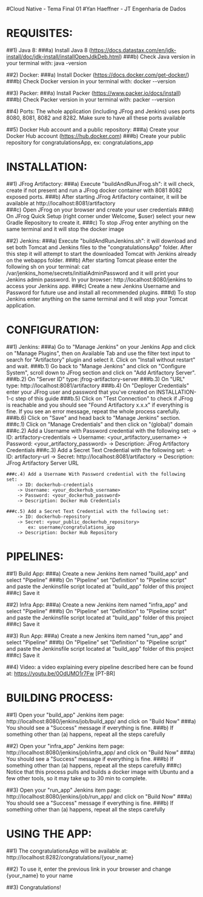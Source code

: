 #Cloud Native - Tema Final 01
#Yan Haeffner - JT Engenharia de Dados


# REQUISITES:

   ##1) Java 8:
	###a) Install Java 8 (https://docs.datastax.com/en/jdk-install/doc/jdk-install/installOpenJdkDeb.html)
	###b) Check Java version in your terminal with: java -version

   ##2) Docker:
	###a) Install Docker (https://docs.docker.com/get-docker/)
	###b) Check Docker version in your terminal with: docker --version

   ##3) Packer:
	###a) Install Packer (https://www.packer.io/docs/install)
	###b) Check Packer version in your terminal with: packer --version

   ##4) Ports:
	The whole application (including JFrog and Jenkins) uses ports 8080,
		8081, 8082 and 8282. Make sure to have all these ports available

   ##5) Docker Hub account and a public repository:
	###a) Create your Docker Hub account (https://hub.docker.com)
	###b) Create your public repository for congratulationsApp, ex:
		congratulations_app


# INSTALLATION:

   ##1) JFrog Artifactory:
	###a) Execute "buildAndRunJFrog.sh": it will check, create if not
		present and run a JFrog docker container with 8081 8082 exposed
		ports.
	###b) After starting JFrog Artifactory container, it will be available at
		http://localhost:8081/artifactory	
	###c) Open JFrog on your browser and create your user credentials
	###d) On JFrog Quick Setup (right corner under Welcome, $user) select your
		new Gradle Repository to create it.
	###c) To stop JFrog enter anything on the same terminal and it will stop
		the docker image		

   ##2) Jenkins:
	###a) Execute "buildAndRunJenkins.sh": it will download and set both Tomcat
		and Jenkins files to the "congratulationsApp" folder. After this
		step it will attempt to start the downloaded Tomcat with Jenkins
		already on the webapps folder.
	###b) After starting Tomcat please enter the following sh on your terminal:
		cat /var/jenkins_home/secrets/initialAdminPassword
		and it will print your Jenkins admin password. In your browser:
		http://localhost:8080/jenkins to access your Jenkins app.
	###c) Create a new Jenkins Username and Password for future use and install
		all recommended plugins.
	###d) To stop Jenkins enter anything on the same terminal and it will stop
		your Tomcat application.


# CONFIGURATION:

   ##1) Jenkins:
	###a) Go to "Manage Jenkins" on your Jenkins App and click on "Manage
		Plugins", then on Available Tab and use the filter text input to
		search for "Artifactory" plugin and select it.
		Click on "Install without restart" and wait.
	###b.1) Go back to "Manage Jenkins" and click on "Configure System", scroll
		down to JFrog section and click on "Add Artifactory Server".
	###b.2) On "Server ID" type: jfrog-artifactory-server
	###b.3) On "URL" type: http://localhost:8081/artifactory
	###b.4) On "Deployer Credentials" enter your JFrog user and password that
		you've created on INSTALLATION-1-c step of this guide
	###b.5) Click on "Test Connection" to check if JFrog is reachable and you
		should see "Found Artifactory x.x.x" if everything is fine. If
		you see an error message, repeat the whole process carefully.
	###b.6) Click on "Save" and head back to "Manage Jenkins" section.
	###c.1) Click on "Manage Credentials" and then click on "(global)" domain
	###c.2) Add a Username with Password credential with the following set:
		-> ID: artifactory-credentials
		-> Username: <your_artifactory_username>
		-> Password: <your_artifactory_password>
		-> Description: JFrog Artifactory Credentials
	###c.3) Add a Secret Text Credential with the following set:
		-> ID: artifactory-url
		-> Secret: http://localhost:8081/artifactory
		-> Description: JFrog Artifactory Server URL

	###c.4) Add a Username With Password credential with the following set:
		-> ID: dockerhub-credentials
		-> Username: <your_dockerhub_username>
		-> Password: <your_dockerhub_password>
		-> Description: Docker Hub Credentials

	###c.5) Add a Secret Text Credential with the following set:
		-> ID: dockerhub-repository
		-> Secret: <your_public_dockerhub_repository>
			ex: username/congratulations_app
		-> Description: Docker Hub Repository


# PIPELINES:

   ##1) Build App:
	###a) Create a new Jenkins item named "build_app" and select "Pipeline"
	###b) On "Pipeline" set "Definition" to "Pipeline script" and paste the
		Jenkinsfile script located at "build_app" folder of this project
	###c) Save it

   ##2) Infra App:
	###a) Create a new Jenkins item named "infra_app" and select "Pipeline"
	###b) On "Pipeline" set "Definition" to "Pipeline script" and paste the
		Jenkinsfile script located at "build_app" folder of this project
	###c) Save it

   ##3) Run App:
	###a) Create a new Jenkins item named "run_app" and select "Pipeline"
	###b) On "Pipeline" set "Definition" to "Pipeline script" and paste the
		Jenkinsfile script located at "build_app" folder of this project
	###c) Save it

   ##4) Video: a video explaining every pipeline described here can be found at:
	https://youtu.be/0OdUMO1r7Fw [PT-BR]


# BUILDING PROCESS:

   ##1) Open your "build_app" Jenkins item page:
	http://localhost:8080/jenkins/job/build_app/ and click on "Build Now"
	###a) You should see a "Success" message if everything is fine.
	###b) If something other than (a) happens, repeat all the steps carefully

   ##2) Open your "infra_app" Jenkins item page:
	http://localhost:8080/jenkins/job/infra_app/ and click on "Build Now"
	###a) You should see a "Success" message if everything is fine.
	###b) If something other than (a) happens, repeat all the steps carefully
	###c) Notice that this process pulls and builds a docker image with Ubuntu
		and a few other tools, so it may take up to 30 min to complete.

   ##3) Open your "run_app" Jenkins item page:
	http://localhost:8080/jenkins/job/run_app/ and click on "Build Now"
	###a) You should see a "Success" message if everything is fine.
	###b) If something other than (a) happens, repeat all the steps carefully


# USING THE APP:

   ##1) The congratulationsApp will be available at:
	http://localhost:8282/congratulations/{your_name}

   ##2) To use it, enter the previous link in your browser and change {your_name}
	to your name

   ##3) Congratulations!
